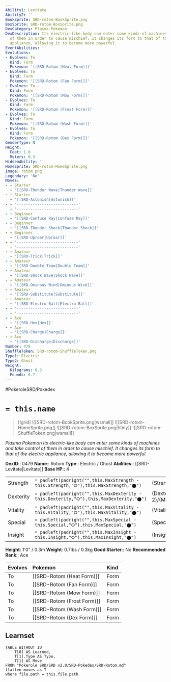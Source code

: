 ```yaml
---
Ability1: Levitate
Ability2: ''
BookSprite: SRD-rotom-BookSprite.png
BoxSprite: SRD-rotom-BoxSprite.png
DexCategory: Plasma Pokemon
DexDescription: Its electric-like body can enter some kinds of machines and take control
  of them in order to cause mischief. It changes its form to that of the electric
  appliance, allowing it to become more powerful.
EventAbilities: ''
Evolutions:
- Evolves: To
  Kind: Form
  Pokemon: '[[SRD-Rotom (Heat Form)]]'
- Evolves: To
  Kind: Form
  Pokemon: '[[SRD-Rotom (Fan Form)]]'
- Evolves: To
  Kind: Form
  Pokemon: '[[SRD-Rotom (Mow Form)]]'
- Evolves: To
  Kind: Form
  Pokemon: '[[SRD-Rotom (Frost Form)]]'
- Evolves: To
  Kind: Form
  Pokemon: '[[SRD-Rotom (Wash Form)]]'
- Evolves: To
  Kind: Form
  Pokemon: '[[SRD-Rotom (Dex Form)]]'
GenderType: N
Height:
  Feet: 1.0
  Meters: 0.3
HiddenAbility: ''
HomeSprite: SRD-rotom-HomeSprite.png
Image: rotom.png
Legendary: 'No'
Moves:
- - Starter
  - '[[SRD-Thunder Wave|Thunder Wave]]'
- - Starter
  - '[[SRD-Astonish|Astonish]]'
- - '---------------------------'
  - '---------------------------'
- - Beginner
  - '[[SRD-Confuse Ray|Confuse Ray]]'
- - Beginner
  - '[[SRD-Thunder Shock|Thunder Shock]]'
- - Beginner
  - '[[SRD-Uproar|Uproar]]'
- - '---------------------------'
  - '---------------------------'
- - Amateur
  - '[[SRD-Trick|Trick]]'
- - Amateur
  - '[[SRD-Double Team|Double Team]]'
- - Amateur
  - '[[SRD-Shock Wave|Shock Wave]]'
- - Amateur
  - '[[SRD-Ominous Wind|Ominous Wind]]'
- - Amateur
  - '[[SRD-Substitute|Substitute]]'
- - Amateur
  - '[[SRD-Electro Ball|Electro Ball]]'
- - '---------------------------'
  - '---------------------------'
- - Ace
  - '[[SRD-Hex|Hex]]'
- - Ace
  - '[[SRD-Charge|Charge]]'
- - Ace
  - '[[SRD-Discharge|Discharge]]'
Number: 479
ShuffleToken: SRD-rotom-ShuffleToken.png
Type1: Electric
Type2: Ghost
Weight:
  Kilograms: 0.3
  Pounds: 0.7
---
```


#PokeroleSRD/Pokedex

# `= this.name`

> [!grid]
> ![[SRD-rotom-BookSprite.png|wsmall]]
> ![[SRD-rotom-HomeSprite.png]]
> ![[SRD-rotom-BoxSprite.png|htiny]]
> ![[SRD-rotom-ShuffleToken.png|wsmall]]


*Plasma Pokemon*
*Its electric-like body can enter some kinds of machines and take control of them in order to cause mischief. It changes its form to that of the electric appliance, allowing it to become more powerful.*

**DexID**:: 0479
**Name**:: Rotom
**Type**:: Electric / Ghost
**Abilities**:: [[SRD-Levitate|Levitate]]
**Base HP**:: 4

|           |                                                                                        |                                          |
| --------- | -------------------------------------------------------------------------------------- | ---------------------------------------- |
| Strength  | `= padleft(padright("",this.MaxStrength - this.Strength,"⭘"),this.MaxStrength,"⬤")`    | (Strength::2)/(MaxStrength::4)   |
| Dexterity | `= padleft(padright("",this.MaxDexterity - this.Dexterity,"⭘"),this.MaxDexterity,"⬤")` | (Dexterity:: 2)/(MaxDexterity::5) |
| Vitality  | `= padleft(padright("",this.MaxVitality - this.Vitality,"⭘"),this.MaxVitality,"⬤")`    | (Vitality::2)/(MaxVitality::5)   |
| Special   | `= padleft(padright("",this.MaxSpecial - this.Special,"⭘"),this.MaxSpecial,"⬤")`       | (Special::3)/(MaxSpecial::6)     |
| Insight   | `= padleft(padright("",this.MaxInsight - this.Insight,"⭘"),this.MaxInsight,"⬤")`       | (Insight::2)/(MaxInsight::5)     |

**Height**: 1'0" / 0.3m
**Weight**: 0.7lbs / 0.3kg
**Good Starter**:: No
**Recommended Rank**:: Ace

| Evolves   | Pokemon                    | Kind   |
|:----------|:---------------------------|:-------|
| To        | [[SRD-Rotom (Heat Form)]]  | Form   |
| To        | [[SRD-Rotom (Fan Form)]]   | Form   |
| To        | [[SRD-Rotom (Mow Form)]]   | Form   |
| To        | [[SRD-Rotom (Frost Form)]] | Form   |
| To        | [[SRD-Rotom (Wash Form)]]  | Form   |
| To        | [[SRD-Rotom (Dex Form)]]   | Form   |

## Learnset

```dataview
TABLE WITHOUT ID
    T[0] AS Learned,
    T[1].Type AS Type,
    T[1] AS Move
FROM "Pokerole SRD/SRD v2.0/SRD-Pokedex/SRD-Rotom.md"
flatten moves as T
where file.path = this.file.path
```
